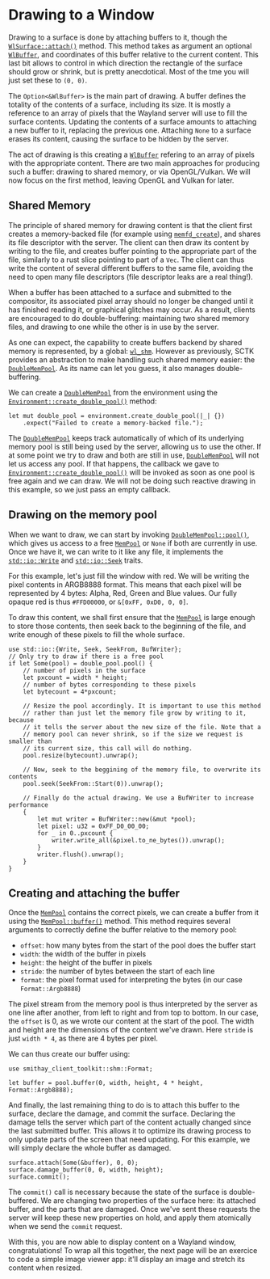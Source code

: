 # Drawing to a Window

Drawing to a surface is done by attaching buffers to it, though the [`WlSurface::attach()`] method.
This method takes as argument an optional [`WlBuffer`], and coordinates of this buffer relative to the
current content. This last bit allows to control in which direction the rectangle of the surface should
grow or shrink, but is pretty anecdotical. Most of the tme you will just set these to `(0, 0)`.

The `Option<&WlBuffer>` is the main part of drawing. A buffer defines the totality of the contents of
a surface, including its size. It is mostly a reference to an array of pixels that the Wayland server
will use to fill the surface contents. Updating the contents of a surface amounts to attaching a new
buffer to it, replacing the previous one. Attaching `None` to a surface erases its content, causing the
surface to be hidden by the server.

The act of drawing is this creating a [`WlBuffer`] refering to an array of pixels with the appropriate
content. There are two main approaches for producing such a buffer: drawing to shared memory, or via
OpenGL/Vulkan. We will now focus on the first method, leaving OpenGL and Vulkan for later.

## Shared Memory

The principle of shared memory for drawing content is that the client first creates a memory-backed file
(for example using [`memfd_create`]), and shares its file descriptor with the server. The client can
then draw its content by writing to the file, and creates buffer pointing to the appropriate part of the
file, similarly to a rust slice pointing to part of a `Vec`. The client can thus write the content of
several different buffers to the same file, avoiding the need to open many file descriptors (file descriptor
leaks are a real thing!).

When a buffer has been attached to a surface and submitted to the compositor, its associated pixel array
should no longer be changed until it has finished reading it, or graphical glitches may occur. As a result,
clients are encouraged to do double-buffering: maintaining two shared memory files, and drawing to one while
the other is in use by the server.

As one can expect, the capability to create buffers backend by shared memory is represented, by a global:
[`wl_shm`]. However as previously, SCTK provides an abstraction to make handling such shared memory easier:
the [`DoubleMemPool`]. As its name can let you guess, it also manages double-buffering.

We can create a [`DoubleMemPool`] from the environment using the [`Environment::create_double_pool()`] method:

```rust,no_run
let mut double_pool = environment.create_double_pool(|_| {})
    .expect("Failed to create a memory-backed file.");
```

The [`DoubleMemPool`] keeps track automatically of which of its underlying memory pool is still being used by the
server, allowing us to use the other. If at some point we try to draw and both are still in use, [`DoubleMemPool`]
will not let us access any pool. If that happens, the callback we gave to [`Environment::create_double_pool()`] will
be invoked as soon as one pool is free again and we can draw. We will not be doing such reactive drawing in this
example, so we just pass an empty callback.

## Drawing on the memory pool

When we want to draw, we can start by invoking [`DoubleMemPool::pool()`], which gives us access to a free
[`MemPool`] or `None` if both are currently in use. Once we have it, we can write to it like any file, it
implements the [`std::io::Write`] and [`std::io::Seek`] traits.

For this example, let's just fill the window with red. We will be writing the pixel contents in ARGB8888 format.
This means that each pixel will be represented by 4 bytes: Alpha, Red, Green and Blue values. Our fully opaque
red is thus `#FFD00000`, or `&[0xFF, 0xD0, 0, 0]`.

To draw this content, we shall first ensure that the [`MemPool`] is large enough to store those contents,
then seek back to the beginning of the file, and write enough of these pixels to fill the whole surface.

```rust,no_run
use std::io::{Write, Seek, SeekFrom, BufWriter};
// Only try to draw if there is a free pool
if let Some(pool) = double_pool.pool() {
    // number of pixels in the surface
    let pxcount = width * height;
    // number of bytes corresponding to these pixels
    let bytecount = 4*pxcount;

    // Resize the pool accordingly. It is important to use this method
    // rather than just let the memory file grow by writing to it, because
    // it tells the server about the new size of the file. Note that a
    // memory pool can never shrink, so if the size we request is smaller than
    // its current size, this call will do nothing.
    pool.resize(bytecount).unwrap();

    // Now, seek to the beggining of the memory file, to overwrite its contents
    pool.seek(SeekFrom::Start(0)).unwrap();

    // Finally do the actual drawing. We use a BufWriter to increase performance
    {
        let mut writer = BufWriter::new(&mut *pool);
        let pixel: u32 = 0xFF_D0_00_00;
        for _ in 0..pxcount {
            writer.write_all(&pixel.to_ne_bytes()).unwrap();
        }
        writer.flush().unwrap();
    }
}
```

## Creating and attaching the buffer

Once the [`MemPool`] contains the correct pixels, we can create a buffer from it using the [`MemPool::buffer()`] method.
This method requires several arguments to correctly define the buffer relative to the memory pool:

- `offset`: how many bytes from the start of the pool does the buffer start
- `width`: the width of the buffer in pixels
- `height`: the height of the buffer in pixels
- `stride`: the number of bytes between the start of each line
- `format`: the pixel format used for interpreting the bytes (in our case `Format::Argb8888`)

The pixel stream from the memory pool is thus interpreted by the server as one line after another, from left to right
and from top to bottom. In our case, the `offset` is 0, as we wrote our content at the start of the pool. The width
and height are the dimensions of the content we've drawn. Here `stride` is just `width * 4`, as there are 4 bytes per pixel.

We can thus create our buffer using:

```rust,no_run
use smithay_client_toolkit::shm::Format;

let buffer = pool.buffer(0, width, height, 4 * height, Format::Argb8888);
```

And finally, the last remaining thing to do is to attach this buffer to the surface, declare the damage, and commit the surface.
Declaring the damage tells the server which part of the content actually changed since the last submitted buffer. This allows
it to optimize its drawing process to only update parts of the screen that need updating. For this example, we will simply
declare the whole buffer as damaged.

```rust,no_run
surface.attach(Some(&buffer), 0, 0);
surface.damage_buffer(0, 0, width, height);
surface.commit();
```

The `commit()` call is necessary because the state of the surface is double-buffered. We are changing two properties of the
surface here: its attached buffer, and the parts that are damaged. Once we've sent these requests the server will keep these
new properties on hold, and apply them atomically when we send the `commit` request.

With this, you are now able to display content on a Wayland window, congratulations! To wrap all this together, the next
page will be an exercice to code a simple image viewer app: it'll display an image and stretch its content when resized.

[`WlSurface::attach()`]: https://docs.rs/wayland-client/*/wayland_client/protocol/wl_surface/struct.WlSurface.html#method.attach
[`WlBuffer`]: https://docs.rs/wayland-client/*/wayland_client/protocol/wl_buffer/index.html
[`memfd_create`]: https://man7.org/linux/man-pages/man2/memfd_create.2.html
[`wl_shm`]: https://docs.rs/wayland-client/*/wayland_client/protocol/wl_shm/index.html
[`DoubleMemPool`]: https://docs.rs/smithay-client-toolkit/*/smithay_client_toolkit/shm/struct.DoubleMemPool.html
[`Environment::create_double_pool()`]: https://docs.rs/smithay-client-toolkit/*/smithay_client_toolkit/environment/struct.Environment.html#method.create_double_pool
[`DoubleMemPool::pool()`]: https://docs.rs/smithay-client-toolkit/*/smithay_client_toolkit/shm/struct.DoubleMemPool.html
[`MemPool`]: https://docs.rs/smithay-client-toolkit/*/smithay_client_toolkit/shm/struct.MemPool.html
[`std::io::Write`]: https://doc.rust-lang.org/stable/std/io/trait.Write.html
[`std::io::Seek`]: https://doc.rust-lang.org/stable/std/io/trait.Seek.html
[`MemPool::buffer()`]: https://docs.rs/smithay-client-toolkit/*/smithay_client_toolkit/shm/struct.MemPool.html#method.buffer
